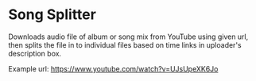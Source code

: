 # Song Splitter

Downloads audio file of album or song mix from YouTube using given url, then splits the file in to individual files based on time links in uploader's description box.

Example url: https://www.youtube.com/watch?v=UJsUpeXK6Jo
